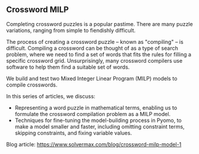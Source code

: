 ## Crossword MILP
Completing crossword puzzles is a popular pastime. There are many puzzle variations, ranging from simple to fiendishly difficult.

The process of creating a crossword puzzle – known as "compiling" – is difficult. Compiling a crossword can be thought of as a type of search problem, where we need to find a set of words that fits the rules for filling a specific crossword grid. Unsurprisingly, many crossword compilers use software to help them find a suitable set of words.

We build and test two Mixed Integer Linear Program (MILP) models to compile crosswords.

In this series of articles, we discuss:

- Representing a word puzzle in mathematical terms, enabling us to formulate the crossword compilation problem as a MILP model.
- Techniques for fine-tuning the model-building process in Pyomo, to make a model smaller and faster, including omitting constraint terms, skipping constraints, and fixing variable values.

Blog article: https://www.solvermax.com/blog/crossword-milp-model-1
